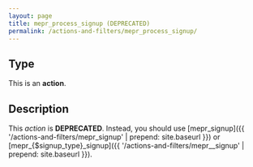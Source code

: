 ```yaml
---
layout: page
title: mepr_process_signup (DEPRECATED)
permalink: /actions-and-filters/mepr_process_signup/
---
```


## Type

This is an **action**.

## Description

This *action* is **DEPRECATED**. Instead, you should use [mepr_signup]({{ '/actions-and-filters/mepr_signup' | prepend: site.baseurl }}) or [mepr_{$signup_type}_signup]({{ '/actions-and-filters/mepr__signup' | prepend: site.baseurl }}).
